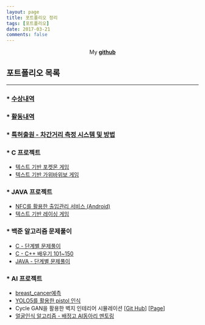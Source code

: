 ```yaml
---
layout: page
title: 포트폴리오 정리
tags: [포트폴리오]
date: 2017-03-21
comments: false
---
```

    
<center>My <a href="https://github.com/glydokid"><b>github</b></a> </center>

## 포트폴리오 목록
------------------------------------

### * [수상내역](https://glydokid.github.io//awards)

### * [활동내역](https://glydokid.github.io//activities)

### * [특허출원 - 차간거리 측정 시스템 및 방법](https://glydokid.github.io//%EC%B0%A8%EA%B0%84%EA%B1%B0%EB%A6%AC-%EC%B8%A1%EC%A0%95-%EC%8B%9C%EC%8A%A4%ED%85%9C-%EB%B0%8F-%EB%B0%A9%EB%B2%95)

### * C 프로젝트
- [텍스트 기반 포켓몬 게임](https://github.com/glydokid/C_Project/tree/main/pokemon_3)
- [텍스트 기반 가위바위보 게임](https://github.com/glydokid/C_Project/tree/main/RPS_Game)

### * JAVA 프로젝트
- [NFC를 활용한 출입관리 서비스 (Android)](https://github.com/glydokid/AndroidProject-B.SORI)
- [텍스트 기반 레이싱 게임](https://github.com/glydokid/JavaSt/tree/main/Example07_01)

### * 백준 알고리즘 문제풀이 
- [C - 단계별 문제풀이](https://github.com/glydokid/BeakJoon/tree/main/C_%EB%8B%A8%EA%B3%84%EB%B3%84%20%EB%AC%B8%EC%A0%9C%ED%92%80%EC%9D%B4)
- [C - C++ 배우기 101~150](https://github.com/glydokid/BeakJoon/tree/main/%EB%AC%B8%EC%A0%9C%EC%A7%91/C%2B%2B%EB%B0%B0%EC%9A%B0%EA%B8%B0%20(101~150))
- [JAVA - 단계별 문제풀이](https://github.com/glydokid/BeakJoon/tree/main/JAVA_%EB%8B%A8%EA%B3%84%EB%B3%84%20%EB%AC%B8%EC%A0%9C%ED%92%80%EC%9D%B4)

### * AI 프로젝트 
- [breast_cancer예측](https://github.com/glydokid/AI_research/tree/master/breast_cancer%EC%98%88%EC%B8%A1)
- [YOLO5를 활용한 pistol 인식](https://glydokid.github.io//Yolo5)
- Cycle GAN을 활용한 벽지 인테리어 시뮬레이션 [[Git Hub](https://github.com/glydokid/AI_research/tree/master/CycleGan)] [[Page](https://glydokid.github.io//Cycle-GAN)]
- [얼굴인식 알고리즘 - 배정고 AI동아리 멘토링](https://github.com/glydokid/AI_research/tree/master/%EB%B0%B0%EC%A0%95%EA%B3%A0%20AI%EB%8F%99%EC%95%84%EB%A6%AC%20%EB%A9%98%ED%86%A0%EB%A7%81%20-%20%EC%96%BC%EA%B5%B4%EC%9D%B8%EC%8B%9D)

